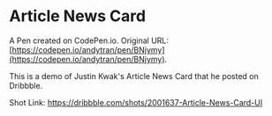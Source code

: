 # Article News Card

A Pen created on CodePen.io. Original URL: [https://codepen.io/andytran/pen/BNjymy](https://codepen.io/andytran/pen/BNjymy).

This is a demo of Justin Kwak's Article News Card that he posted on Dribbble.

Shot Link:
https://dribbble.com/shots/2001637-Article-News-Card-UI

